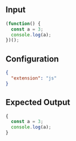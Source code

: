 
## Input
```javascript input
(function() {
  const a = 3;
  console.log(a);
})();
```

## Configuration
```json configuration
{
  "extension": "js"
}
```

## Expected Output
```javascript expected output
{
  const a = 3;
  console.log(a);
}
```
